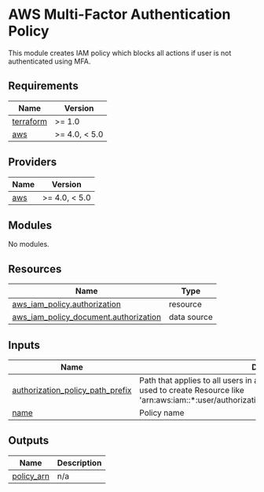 # AWS Multi-Factor Authentication Policy

This module creates IAM policy which blocks all actions if user is not authenticated using MFA.

## Requirements

| Name | Version |
|------|---------|
| <a name="requirement_terraform"></a> [terraform](#requirement\_terraform) | >= 1.0 |
| <a name="requirement_aws"></a> [aws](#requirement\_aws) | >= 4.0, < 5.0 |

## Providers

| Name | Version |
|------|---------|
| <a name="provider_aws"></a> [aws](#provider\_aws) | >= 4.0, < 5.0 |

## Modules

No modules.

## Resources

| Name | Type |
|------|------|
| [aws_iam_policy.authorization](https://registry.terraform.io/providers/hashicorp/aws/latest/docs/resources/iam_policy) | resource |
| [aws_iam_policy_document.authorization](https://registry.terraform.io/providers/hashicorp/aws/latest/docs/data-sources/iam_policy_document) | data source |

## Inputs

| Name | Description | Type | Default | Required |
|------|-------------|------|---------|:--------:|
| <a name="input_authorization_policy_path_prefix"></a> [authorization\_policy\_path\_prefix](#input\_authorization\_policy\_path\_prefix) | Path that applies to all users in authorization policy. Must end with '/'. It's used to create Resource like 'arn:aws:iam::*:user/authorization\_policy\_path\_prefix/${aws:username}'. | `string` | `""` | no |
| <a name="input_name"></a> [name](#input\_name) | Policy name | `string` | `"Authorization"` | no |

## Outputs

| Name | Description |
|------|-------------|
| <a name="output_policy_arn"></a> [policy\_arn](#output\_policy\_arn) | n/a |
